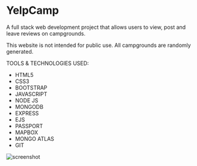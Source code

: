 # YelpCamp
A full stack web development project that allows users to view, post and leave reviews on campgrounds.

This website is not intended for public use. All campgrounds are randomly generated.

TOOLS & TECHNOLOGIES USED:

- HTML5
- CSS3
- BOOTSTRAP
- JAVASCRIPT
- NODE JS
- MONGODB
- EXPRESS
- EJS
- PASSPORT
- MAPBOX
- MONGO ATLAS
- GIT

![screenshot](https://github.com/DorottyaB/YelpCamp/blob/main/screenshots/yelp-camp.png)
